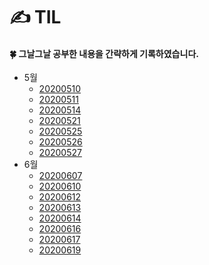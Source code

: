 # ✍ TIL

#### 🍀 그날그날 공부한 내용을 간략하게 기록하였습니다.

- 5월
  - [20200510](5월/20200510.md)
  - [20200511](5월/20200511.md)
  - [20200514](5월/20200514.md)
  - [20200521](5월/20200521.md)
  - [20200525](5월/20200525.md)
  - [20200526](5월/20200526.md)
  - [20200527](5월/20200527.md)
- 6월
  - [20200607](6월/20200607.md)
  - [20200610](6월/20200610.md)
  - [20200612](6월/20200612.md) 
  - [20200613](6월/20200613.md) 
  - [20200614](6월/20200614.md)
  - [20200616](6월/20200616.md) 
  - [20200617](6월/20200617.md) 
  - [20200619](6월/20200619.md)
